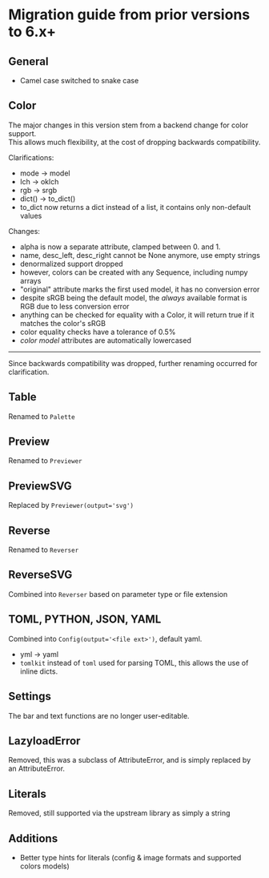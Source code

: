 # Migration guide from prior versions to 6.x+

## General
- Camel case switched to snake case

## Color
The major changes in this version stem from a backend change for color support.  
This allows much flexibility, at the cost of dropping backwards compatibility.

Clarifications:
- mode -> model
- lch -> oklch
- rgb -> srgb
- dict() -> to_dict()
- to_dict now returns a dict instead of a list, it contains only non-default values

Changes:
- alpha is now a separate attribute, clamped between 0. and 1.
- name, desc_left, desc_right cannot be None anymore, use empty strings
- denormalized support dropped
- however, colors can be created with any Sequence, including numpy arrays
- "original" attribute marks the first used model, it has no conversion error
- despite sRGB being the default model, the *always* available format is RGB due to less conversion error
- anything can be checked for equality with a Color, it will return true if it matches the color's sRGB
- color equality checks have a tolerance of 0.5%
- *color model* attributes are automatically lowercased

---

Since backwards compatibility was dropped, further renaming occurred for clarification. 

## Table
Renamed to `Palette`

## Preview
Renamed to `Previewer`

## PreviewSVG
Replaced by `Previewer(output='svg')`

## Reverse
Renamed to `Reverser`

## ReverseSVG
Combined into `Reverser` based on parameter type or file extension

## TOML, PYTHON, JSON, YAML
Combined into `Config(output='<file ext>')`, default yaml.
- yml -> yaml
- `tomlkit` instead of `toml` used for parsing TOML, this allows the use of inline dicts.

## Settings
The bar and text functions are no longer user-editable.

## LazyloadError
Removed, this was a subclass of AttributeError, and is simply replaced by an AttributeError.

## Literals
Removed, still supported via the upstream library as simply a string

## Additions
- Better type hints for literals (config & image formats and supported colors models)
